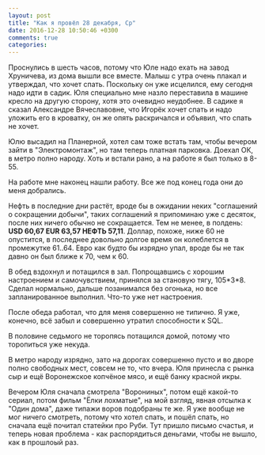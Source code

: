 ```yaml
---
layout: post
title: "Как я провёл 28 декабря, Ср"
date: 2016-12-28 10:50:46 +0300
comments: true
categories: 
---
```

Проснулись в шесть часов, потому что Юле надо ехать на завод Хруничева, из дома вышли все вместе. Малыш с утра очень плакал и утверждал, что хочет спать. Поскольку он уже исцелился, ему сегодня надо идти в садик. Юля специально мне назло переставила в машине кресло на другую сторону, хотя это очевидно неудобнее. В садике я сказал Александре Вячеславовне, что Игорёк хочет спать и надо уложить его в кроватку, он же опять раскричался и объявил, что спать не хочет.

Юлю высадил на Планерной, хотел сам тоже встать там, чтобы вечером зайти в "Электромонтаж", но там теперь платная парковка. Доехал ОК, в метро полно народу. Хоть и встали рано, а на работе я был только в 8-55.

На работе мне наконец нашли работу. Все же под конец года они до меня добрались.

Нефть в последние дни растёт, вроде бы в ожидании неких "соглашений о сокращении добычи", таких соглашений я припоминаю уже с десяток, после них ничего обычно не сокращается. Тем не менее, в полдень: **USD 60,67 EUR 63,57 НЕФТЬ 57,11**. Доллар, похоже, ниже 60 не опустится, в последнее довольно долгое время он колеблется в промежутке 61..64. Евро как будто бы изрядно упал, вроде бы не так давно он был ближе к 70, чем к 60.

В обед вздохнул и потащился в зал. Попрощавшись с хорошим настроением и самочувствием, принялся за становую тягу, 105\*3\*8. Сделал нормально, дальше позанимался без огонька, но все запланированное выполнил. Что-то уже нет настроения.

После обеда работал, что для меня совершенно не типично. Я уже, конечно, всё забыл и совершенно утратил способности к SQL.

В половине седьмого не торопясь потащился домой, потому что торопиться уже некуда. 

В метро народу изрядно, зато на дорогах совершенно пусто и во дворе полно свободных мест, совсем не то, что вчера. Юля принесла с рынка сыр и ещё Воронежское копчёное мясо, и ещё банку красной икры.

Вечером Юля сначала смотрела "Ворониных", потом ещё какой-то сериал, потом фильм "Ёлки лохматые", на мой взгляд, явная отсылка к "Один дома", даже типажи воров подобраны те же. Я уже вообще не мог ничего смотреть, потому что хотел спать, и пошёл спать, но сначала ещё почитал статейки про Руби. Тут пришло письмо счастья, и теперь новая проблема - как распорядиться деньгами, чтобы не вышло, как в прошлоый раз.